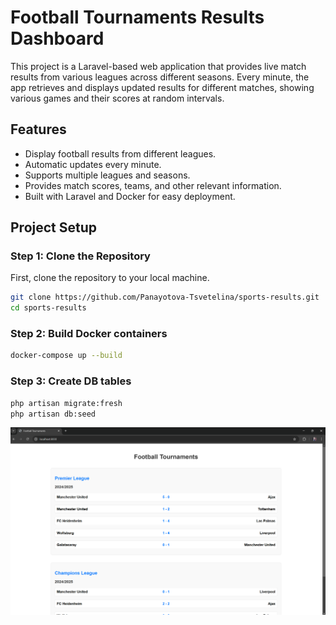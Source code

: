 # Football Tournaments Results Dashboard

This project is a Laravel-based web application that provides live match results from various leagues across different seasons. Every minute, the app retrieves and displays updated results for different matches, showing various games and their scores at random intervals.

## Features

- Display football results from different leagues.
- Automatic updates every minute.
- Supports multiple leagues and seasons.
- Provides match scores, teams, and other relevant information.
- Built with Laravel and Docker for easy deployment.

## Project Setup

### Step 1: Clone the Repository

First, clone the repository to your local machine.

```bash
git clone https://github.com/Panayotova-Tsvetelina/sports-results.git
cd sports-results
```

### Step 2: Build Docker containers

```bash
docker-compose up --build
```
### Step 3: Create DB tables

```bash
php artisan migrate:fresh
php artisan db:seed
```

![img.png](img.png)
